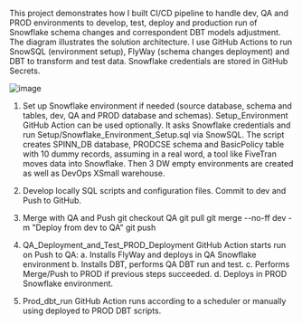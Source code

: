 This project demonstrates how I built CI/CD pipeline to handle dev, QA and PROD environments to develop, test, deploy and production run of Snowflake schema changes and correspondent DBT models adjustment.
The diagram illustrates the solution architecture. I use GitHub Actions to run SnowSQL (environment setup), FlyWay (schema changes deployment) and DBT to transform and test data. 
Snowflake credentials are stored in GitHub Secrets.

![image](https://github.com/user-attachments/assets/f3a7e010-50be-49d1-85ef-d927800786c8)


1.	Set up Snowflake environment if needed (source database, schema and tables, dev, QA and PROD database and schemas). 
Setup_Environment GitHub Action can be used optionally. It asks Snowflake credentials and run Setup/Snowflake_Environment_Setup.sql via SnowSQL.
The script creates SPINN_DB database, PRODCSE schema and BasicPolicy table with 10 dummy records, assuming in a real word, a tool like FiveTran moves data into Snowflake. 
Then 3 DW empty environments are created as well as DevOps XSmall warehouse.
2.	Develop locally SQL scripts and configuration files. Commit to dev and Push to GitHub.
3.	Merge with QA and Push
git checkout QA
git pull
git merge --no-ff dev -m "Deploy from dev to QA"
git push

4.	QA_Deployment_and_Test_PROD_Deployment GitHub Action starts run on Push to QA:
a.	Installs FlyWay and deploys in QA Snowflake environment
b.	Installs DBT, performs QA DBT run and test. 
c.	Performs Merge/Push to PROD if previous steps succeeded.
d.	Deploys in PROD Snowflake environment.
5.	Prod_dbt_run GitHub Action runs according to a scheduler or manually using deployed to PROD DBT scripts.
